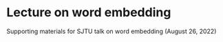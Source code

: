 # Lecture on word embedding

Supporting materials for SJTU talk on word embedding (August 26, 2022)
